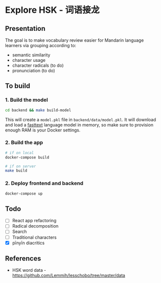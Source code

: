 # Explore HSK - 词语接龙

## Presentation

The goal is to make vocabulary review easier for Mandarin language learners via grouping according to:
- semantic similarity
- character usage
- character radicals (to do)
- pronunciation (to do)

## To build

### 1. Build the model
```bash
cd backend && make build-model
```

This will create a `model.pkl` file in `backend/data/model.pkl`.
It will download and load a [fasttext](https://fasttext.cc/) language model in memory, so make sure to provision enough RAM is your Docker settings.

### 2. Build the app
```bash
# if on local
docker-compose build

# if on server
make build
```

### 2. Deploy frontend and backend
```bash
docker-compose up
```

## Todo
- [ ] React app refactoring
- [ ] Radical decomposition
- [ ] Search
- [ ] Traditional characters
- [x] pīnyīn diacritics

## References

- HSK word data - https://github.com/Lemmih/lesschobo/tree/master/data
